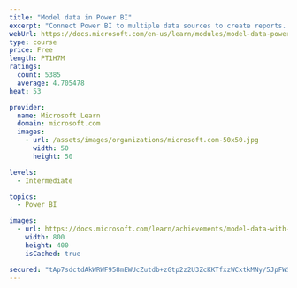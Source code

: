 ```yaml
---
title: "Model data in Power BI"
excerpt: "Connect Power BI to multiple data sources to create reports. Define the relationship between your data sources."
webUrl: https://docs.microsoft.com/en-us/learn/modules/model-data-power-bi/
type: course
price: Free
length: PT1H7M
ratings:
  count: 5385
  average: 4.705478
heat: 53

provider:
  name: Microsoft Learn
  domain: microsoft.com
  images:
    - url: /assets/images/organizations/microsoft.com-50x50.jpg
      width: 50
      height: 50

levels:
  - Intermediate

topics:
  - Power BI

images:
  - url: https://docs.microsoft.com/learn/achievements/model-data-with-power-bi-desktop-social.png
    width: 800
    height: 400
    isCached: true

secured: "tAp7sdctdAkWRWF958mEWUcZutdb+zGtp2z2U3ZcKKTfxzWCxtkMNy/5JpFWSonHgA0FitRQG1LgkPKNRbU9syxK3WxQ54Hk1SmEOFPrtn3Adbxq7NwgsVWHu9d/9jauzEHq2SfEoDBGazdmsl3DvWEHDLFu4pVn9ChboB8r4cKZi/OVju2d0DwtQ4i4Lefyw5yyh7Hd9A4m1ogdAnPwnGh2cBH5c5meo+9W6mVywxTNJ4bAl7wGpx+O+w0E/lZNg9w4+zK3iIgaoIiT6ZaaQmHIUFVffDFGjULNUe5cuHOWXf6AuJT1mwj7DELcoyd1FxrlkKfXfo3I/UmOX5ER0CYWCPnvOge0hjcC2dDnRO+BGOJrdVrAdfHvlezIVtacfLp6DMIwCjO34JxBM4Pg4o1BUJTiSsS1bxKx7b5BSBA=;iEi8v1Q4ktD/xJhIkivuZw=="
---
```


